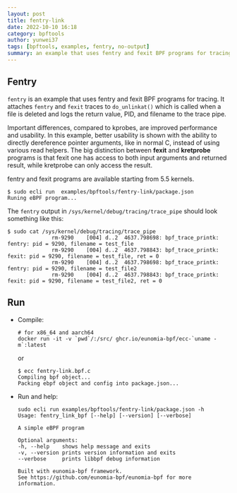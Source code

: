 ```yaml
---
layout: post
title: fentry-link
date: 2022-10-10 16:18
category: bpftools
author: yunwei37
tags: [bpftools, examples, fentry, no-output]
summary: an example that uses fentry and fexit BPF programs for tracing a file is deleted
---
```


## Fentry

`fentry` is an example that uses fentry and fexit BPF programs for tracing. It
attaches `fentry` and `fexit` traces to `do_unlinkat()` which is called when a
file is deleted and logs the return value, PID, and filename to the
trace pipe.

Important differences, compared to kprobes, are improved performance and
usability. In this example, better usability is shown with the ability to
directly dereference pointer arguments, like in normal C, instead of using
various read helpers. The big distinction between **fexit** and **kretprobe**
programs is that fexit one has access to both input arguments and returned
result, while kretprobe can only access the result.

fentry and fexit programs are available starting from 5.5 kernels.

```console
$ sudo ecli run  examples/bpftools/fentry-link/package.json
Runing eBPF program...
```

The `fentry` output in `/sys/kernel/debug/tracing/trace_pipe` should look
something like this:

```console
$ sudo cat /sys/kernel/debug/tracing/trace_pipe
              rm-9290    [004] d..2  4637.798698: bpf_trace_printk: fentry: pid = 9290, filename = test_file
              rm-9290    [004] d..2  4637.798843: bpf_trace_printk: fexit: pid = 9290, filename = test_file, ret = 0
              rm-9290    [004] d..2  4637.798698: bpf_trace_printk: fentry: pid = 9290, filename = test_file2
              rm-9290    [004] d..2  4637.798843: bpf_trace_printk: fexit: pid = 9290, filename = test_file2, ret = 0
```

## Run

 

- Compile:

    ```console
    # for x86_64 and aarch64
    docker run -it -v `pwd`/:/src/ ghcr.io/eunomia-bpf/ecc-`uname -m`:latest
    ```

    or

    ```console
    $ ecc fentry-link.bpf.c
    Compiling bpf object...
    Packing ebpf object and config into package.json...
    ```

- Run and help:

    ```console
    sudo ecli run examples/bpftools/fentry-link/package.json -h
    Usage: fentry_link_bpf [--help] [--version] [--verbose]

    A simple eBPF program

    Optional arguments:
    -h, --help    shows help message and exits 
    -v, --version prints version information and exits 
    --verbose     prints libbpf debug information 

    Built with eunomia-bpf framework.
    See https://github.com/eunomia-bpf/eunomia-bpf for more information.
    ```
